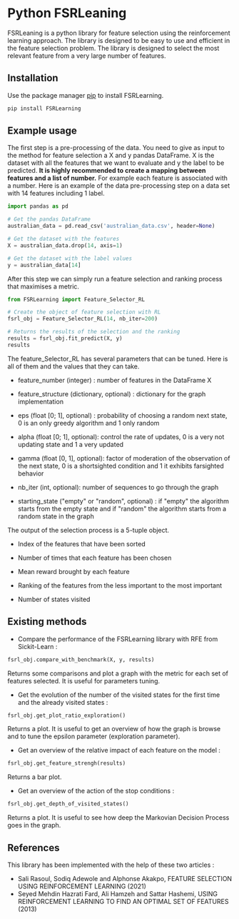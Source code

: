 # Python FSRLeaning

FSRLeaning is a python library for feature selection using the reinforcement learning approach. The library is designed to be easy to use and efficient in the feature selection problem. The library is designed to select the most relevant feature from a very large number of features.

## Installation

Use the package manager [pip](https://pip.pypa.io/en/stable/) to install FSRLearning.

```bash
pip install FSRLearning
```

## Example usage

The first step is a pre-processing of the data. You need to give as input to the method for feature selection a X and y pandas DataFrame. X is the dataset with all the features that we want to evaluate and y the label to be predicted. **It is highly recommended to create a mapping between features and a list of number.** For example each feature is associated with a number. Here is an example of the data pre-processing step on a data set with 14 features including 1 label.
```python
import pandas as pd

# Get the pandas DataFrame
australian_data = pd.read_csv('australian_data.csv', header=None)

# Get the dataset with the features
X = australian_data.drop(14, axis=1)

# Get the dataset with the label values
y = australian_data[14]
```

After this step we can simply run a feature selection and ranking process that maximises a metric. 

```python
from FSRLearning import Feature_Selector_RL

# Create the object of feature selection with RL
fsrl_obj = Feature_Selector_RL(14, nb_iter=200)

# Returns the results of the selection and the ranking
results = fsrl_obj.fit_predict(X, y)
results
```

The feature_Selector_RL has several parameters that can be tuned. Here is all of them and the values that they can take.

- feature_number (integer) : number of features in the DataFrame X

- feature_structure (dictionary, optional) : dictionary for the graph implementation
- eps (float [0; 1], optional) : probability of choosing a random next state, 0 is an only greedy algorithm and 1 only random
- alpha (float [0; 1], optional): control the rate of updates, 0 is a very not updating state and 1 a very updated
- gamma (float [0, 1], optional): factor of moderation of the observation of the next state, 0 is a shortsighted condition and 1 it exhibits farsighted behavior
- nb_iter (int, optional): number of sequences to go through the graph
- starting_state ("empty" or "random", optional) : if "empty" the algorithm starts from the empty state and if "random" the algorithm starts from a random state in the graph 

The output of the selection process is a 5-tuple object.

- Index of the features that have been sorted

- Number of times that each feature has been chosen
- Mean reward brought by each feature
- Ranking of the features from the less important to the most important
- Number of states visited


## Existing methods

- Compare the performance of the FSRLearning library with RFE from Sickit-Learn :

```python
fsrl_obj.compare_with_benchmark(X, y, results)
```
Returns some comparisons and plot a graph with the metric for each set of features selected. It is useful for parameters tuning. 

- Get the evolution of the number of the visited states for the first time and the already visited states :

```python
fsrl_obj.get_plot_ratio_exploration()
```
Returns a plot. It is useful to get an overview of how the graph is browse and to tune the epsilon parameter (exploration parameter).

- Get an overview of the relative impact of each feature on the model :

```python
fsrl_obj.get_feature_strengh(results)
```

Returns a bar plot.

- Get an overview of the action of the stop conditions :

```python
fsrl_obj.get_depth_of_visited_states()
```

Returns a plot. It is useful to see how deep the Markovian Decision Process goes in the graph. 

## References

This library has been implemented with the help of these two articles :
- Sali Rasoul, Sodiq Adewole and Alphonse Akakpo, FEATURE SELECTION USING REINFORCEMENT LEARNING (2021)
- Seyed Mehdin Hazrati Fard, Ali Hamzeh and Sattar Hashemi, USING REINFORCEMENT LEARNING TO FIND AN OPTIMAL SET OF FEATURES (2013)

